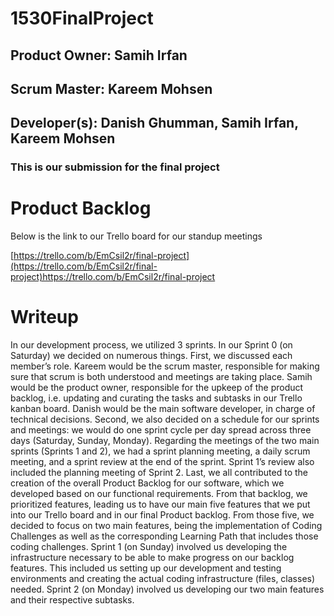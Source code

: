 # 1530FinalProject
## Product Owner: Samih Irfan
## Scrum Master: Kareem Mohsen 
## Developer(s): Danish Ghumman, Samih Irfan, Kareem Mohsen

### This is our submission for the final project

# Product Backlog

Below is the link to our Trello board for our standup meetings

[https://trello.com/b/EmCsil2r/final-project](https://trello.com/b/EmCsil2r/final-project)https://trello.com/b/EmCsil2r/final-project

# Writeup
In our development process, we utilized 3 sprints. In our Sprint 0 (on Saturday) we decided on numerous things. First, we discussed each member’s role. Kareem would be the scrum master, responsible for making sure that scrum is both understood and meetings are taking place. Samih would be the product owner, responsible for the upkeep of the product backlog, i.e. updating and curating the tasks and subtasks in our Trello kanban board. Danish would be the main software developer, in charge of technical decisions. 
Second, we also decided on a schedule for our sprints and meetings: we would do one sprint cycle per day spread across three days (Saturday, Sunday, Monday). Regarding the meetings of the two main sprints (Sprints 1 and 2), we had a sprint planning meeting, a daily scrum meeting, and a sprint review at the end of the sprint. Sprint 1’s review also included the planning meeting of Sprint 2. 
Last, we all contributed to the creation of the overall Product Backlog for our software, which we developed based on our functional requirements. From that backlog, we prioritized features, leading us to have our main five features that we put into our Trello board and in our final Product backlog. From those five, we decided to focus on two main features, being the implementation of Coding Challenges as well as the corresponding Learning Path that includes those coding challenges.
Sprint 1 (on Sunday) involved us developing the infrastructure necessary to be able to make progress on our backlog features. This included us setting up our development and testing environments and creating the actual coding infrastructure (files, classes) needed. Sprint 2 (on Monday) involved us developing our two main features and their respective subtasks.



